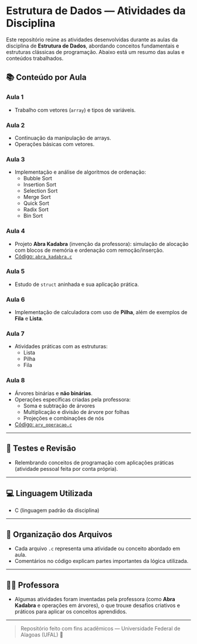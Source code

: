 # Estrutura de Dados — Atividades da Disciplina

Este repositório reúne as atividades desenvolvidas durante as aulas da disciplina de **Estrutura de Dados**, abordando conceitos fundamentais e estruturas clássicas de programação. Abaixo está um resumo das aulas e conteúdos trabalhados.

## 📚 Conteúdo por Aula

### Aula 1
- Trabalho com vetores (`array`) e tipos de variáveis.

### Aula 2
- Continuação da manipulação de arrays.
- Operações básicas com vetores.

### Aula 3
- Implementação e análise de algoritmos de ordenação:
  - Bubble Sort
  - Insertion Sort
  - Selection Sort
  - Merge Sort
  - Quick Sort
  - Radix Sort
  - Bin Sort 

### Aula 4
- Projeto **Abra Kadabra** (invenção da professora): simulação de alocação com blocos de memória e ordenação com remoção/inserção.
- [Código: `abra_kadabra.c`](./abra_kadabra.c)

### Aula 5
- Estudo de `struct` aninhada e sua aplicação prática.

### Aula 6
- Implementação de calculadora com uso de **Pilha**, além de exemplos de **Fila** e **Lista**.

### Aula 7
- Atividades práticas com as estruturas:
  - Lista
  - Pilha
  - Fila

### Aula 8
- Árvores binárias e **não binárias**.
- Operações específicas criadas pela professora:
  - Soma e subtração de árvores
  - Multiplicação e divisão de árvore por folhas
  - Projeções e combinações de nós
- [Código: `arv_operacao.c`](./arv_operacao.c)

---

## 🧪 Testes e Revisão

- Relembrando conceitos de programação com aplicações práticas (atividade pessoal feita por conta própria).

---

## 💻 Linguagem Utilizada

- C (linguagem padrão da disciplina)

---

## 📁 Organização dos Arquivos

- Cada arquivo `.c` representa uma atividade ou conceito abordado em aula.
- Comentários no código explicam partes importantes da lógica utilizada.

---

## 👩‍🏫 Professora

- Algumas atividades foram inventadas pela professora (como **Abra Kadabra** e operações em árvores), o que trouxe desafios criativos e práticos para aplicar os conceitos aprendidos.

---

> Repositório feito com fins acadêmicos — Universidade Federal de Alagoas (UFAL) 📍
